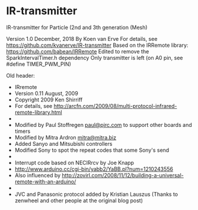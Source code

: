 # IR-transmitter

IR-transmitter for Particle (2nd and 3th generation (Mesh)

Version 1.0 December, 2018
By Koen van Erve
For details, see https://github.com/kvanerve/IR-transmitter
Based on the IRRemote library: https://github.com/babean/IRRemote
Edited to remove the SparkIntervalTimer.h dependency
Only transmitter is left (on A0 pin, see #define TIMER_PWM_PIN)

Old header:

* IRremote
* Version 0.11 August, 2009
* Copyright 2009 Ken Shirriff
* For details, see http://arcfn.com/2009/08/multi-protocol-infrared-remote-library.html
*
* Modified by Paul Stoffregen <paul@pjrc.com> to support other boards and timers
* Modified  by Mitra Ardron <mitra@mitra.biz>
* Added Sanyo and Mitsubishi controllers
* Modified Sony to spot the repeat codes that some Sony's send
*
* Interrupt code based on NECIRrcv by Joe Knapp
* http://www.arduino.cc/cgi-bin/yabb2/YaBB.pl?num=1210243556
* Also influenced by http://zovirl.com/2008/11/12/building-a-universal-remote-with-an-arduino/
*
* JVC and Panasonic protocol added by Kristian Lauszus (Thanks to zenwheel and other people at the original blog post)
